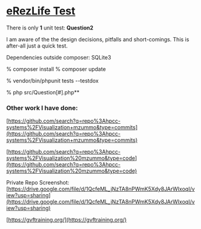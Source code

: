 
# [eRezLife Test](https://github.com/mlzummo/erezlife-demo#erezlife-test)

There is only  **1**  unit test:  **Question2**

I am aware of the the design decisions, pitfalls and short-comings. This is after-all just a quick test.

Dependencies outside composer: SQLite3

% composer install
% composer update

% vendor/bin/phpunit tests --testdox

% php src/Question[#].php**

### Other work I have done:

[https://github.com/search?q=repo%3Ahpcc-systems%2FVisualization+mzummo&type=commits](https://github.com/search?q=repo%3Ahpcc-systems%2FVisualization+mzummo&type=commits)

[https://github.com/search?q=repo%3Ahpcc-systems%2FVisualization%20mzummo&type=code](https://github.com/search?q=repo%3Ahpcc-systems%2FVisualization%20mzummo&type=code)

Private Repo Screenshot:  
[https://drive.google.com/file/d/1QcfeML_jNzTA8nPWmK5Xdy8JArWIxoqI/view?usp=sharing](https://drive.google.com/file/d/1QcfeML_jNzTA8nPWmK5Xdy8JArWIxoqI/view?usp=sharing)

[https://gvftraining.org/](https://gvftraining.org/)